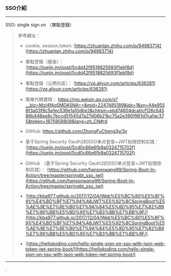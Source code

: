### SSO介紹

****

SSO: single sign on （單點登錄）

> 參考網址：
> 
> * cookie, session,token: [https://zhuanlan.zhihu.com/p/94983714](https://zhuanlan.zhihu.com/p/94983714)
> 
> * 單點登錄（掘金）： [https://juejin.im/post/5cdd42f9518825693f1ebf8d](https://juejin.im/post/5cdd42f9518825693f1ebf8d)
> 
> * 單點登錄（云栖社區）： [https://yq.aliyun.com/articles/636281](https://yq.aliyun.com/articles/636281)
> 
> * 簡單代碼實現： https://mp.weixin.qq.com/s?__biz=MzI4Njg5MDA5NA==&mid=2247485189&idx=1&sn=44e9558f3a03f9c5e1ec539e1a10dbe2&chksm=ebd74604dca0cf126c64586b448ee8c7bccd51545d7a27d06b21bc75a2e390f961d7cafac375&token=1875959808&lang=zh_CN#rd
> 
> * GitHub:  https://github.com/ZhongFuCheng3y/3y
> 
> * 基于Spring Security Oauth2的SSO单点登录+JWT权限控制实践：[https://juejin.im/post/5cd0c66e6fb9a0324715702f](https://juejin.im/post/5cd0c66e6fb9a0324715702f)
> 
> * GitHub （基于Spring Security Oauth2的SSO单点登录+JWT权限控制实践）： [https://github.com/hansonwang99/Spring-Boot-In-Action/tree/master/springbt_sso_jwt](https://github.com/hansonwang99/Spring-Boot-In-Action/tree/master/springbt_sso_jwt)
> 
> * [http://kba977.github.io/2017/12/04/Web%E5%BC%80%E5%8F%91/%E4%BD%BF%E7%94%A8JWT%E5%92%8CSpringBoot%E5%AE%9E%E7%8E%B0%E7%9A%84%E5%8D%95%E7%82%B9%E7%99%BB%E5%BD%95%E7%B3%BB%E7%BB%9F/](http://kba977.github.io/2017/12/04/Web%E5%BC%80%E5%8F%91/%E4%BD%BF%E7%94%A8JWT%E5%92%8CSpringBoot%E5%AE%9E%E7%8E%B0%E7%9A%84%E5%8D%95%E7%82%B9%E7%99%BB%E5%BD%95%E7%B3%BB%E7%BB%9F/)
> 
> * [https://hellokoding.com/hello-single-sign-on-sso-with-json-web-token-jwt-spring-boot/](https://hellokoding.com/hello-single-sign-on-sso-with-json-web-token-jwt-spring-boot/)

****

.


